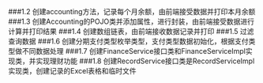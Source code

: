###1.2
创建accounting方法，记录每个月余额，由前端接受数据并打印本月余额
###1.3
创建Accounting的POJO类并添加属性，进行封装，由前端接受数据进行计算并打印结果
###1.4
创建数组链表，由前端接收数据记录并打印
###1.5
过滤查询数据
###1.6
创建分期支付类型枚举类型，支付类型数据初始化，根据支付类型做不同数据处理
###1.7
创建FinanceService接口类和FinanceServiceImpl实现类，并实现理财功能
###1.8
创建RecordService接口类是RecordServiceImpl实现类，创建记录的Excel表格和临时文件

